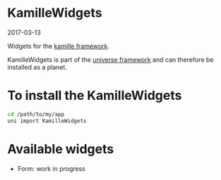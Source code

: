 KamilleWidgets
================
2017-03-13



Widgets for the [kamille framework](https://github.com/lingtalfi/kamille).


KamilleWidgets is part of the [universe framework](https://github.com/karayabin/universe-snapshot) and can therefore be installed as a planet.



To install the KamilleWidgets
=====================

```bash
cd /path/to/my/app
uni import KamilleWidgets
```




Available widgets
=====================

- Form: work in progress

